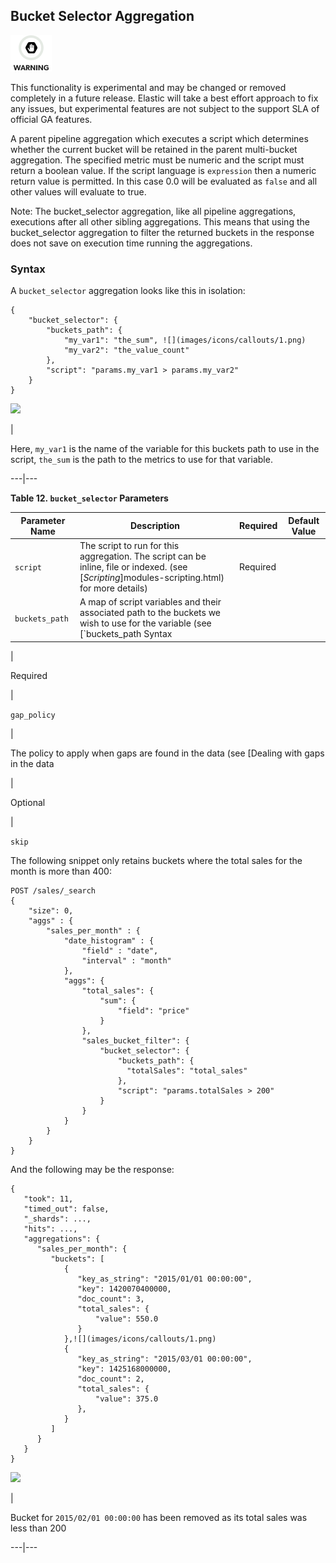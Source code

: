 ## Bucket Selector Aggregation

![Warning](images/icons/warning.png)

This functionality is experimental and may be changed or removed completely in a future release. Elastic will take a best effort approach to fix any issues, but experimental features are not subject to the support SLA of official GA features.

A parent pipeline aggregation which executes a script which determines whether the current bucket will be retained in the parent multi-bucket aggregation. The specified metric must be numeric and the script must return a boolean value. If the script language is `expression` then a numeric return value is permitted. In this case 0.0 will be evaluated as `false` and all other values will evaluate to true.

Note: The bucket_selector aggregation, like all pipeline aggregations, executions after all other sibling aggregations. This means that using the bucket_selector aggregation to filter the returned buckets in the response does not save on execution time running the aggregations.

### Syntax

A `bucket_selector` aggregation looks like this in isolation:
    
    
    {
        "bucket_selector": {
            "buckets_path": {
                "my_var1": "the_sum", ![](images/icons/callouts/1.png)
                "my_var2": "the_value_count"
            },
            "script": "params.my_var1 > params.my_var2"
        }
    }

![](images/icons/callouts/1.png)

| 

Here, `my_var1` is the name of the variable for this buckets path to use in the script, `the_sum` is the path to the metrics to use for that variable.   
  
---|---  
  
**Table 12. `bucket_selector` Parameters**

Parameter Name| Description| Required| Default Value    
---|---|---|---    
`script`| The script to run for this aggregation. The script can be inline, file or indexed. (see [_Scripting_]modules-scripting.html) for more details)| Required|     
`buckets_path`| A map of script variables and their associated path to the buckets we wish to use for the variable (see [`buckets_path Syntax

| 

Required

|   
  
`gap_policy`

| 

The policy to apply when gaps are found in the data (see [Dealing with gaps in the data

| 

Optional

| 

`skip`  
  
  


The following snippet only retains buckets where the total sales for the month is more than 400:
    
    
    POST /sales/_search
    {
        "size": 0,
        "aggs" : {
            "sales_per_month" : {
                "date_histogram" : {
                    "field" : "date",
                    "interval" : "month"
                },
                "aggs": {
                    "total_sales": {
                        "sum": {
                            "field": "price"
                        }
                    },
                    "sales_bucket_filter": {
                        "bucket_selector": {
                            "buckets_path": {
                              "totalSales": "total_sales"
                            },
                            "script": "params.totalSales > 200"
                        }
                    }
                }
            }
        }
    }

And the following may be the response:
    
    
    {
       "took": 11,
       "timed_out": false,
       "_shards": ...,
       "hits": ...,
       "aggregations": {
          "sales_per_month": {
             "buckets": [
                {
                   "key_as_string": "2015/01/01 00:00:00",
                   "key": 1420070400000,
                   "doc_count": 3,
                   "total_sales": {
                       "value": 550.0
                   }
                },![](images/icons/callouts/1.png)
                {
                   "key_as_string": "2015/03/01 00:00:00",
                   "key": 1425168000000,
                   "doc_count": 2,
                   "total_sales": {
                       "value": 375.0
                   },
                }
             ]
          }
       }
    }

![](images/icons/callouts/1.png)

| 

Bucket for `2015/02/01 00:00:00` has been removed as its total sales was less than 200   
  
---|---
